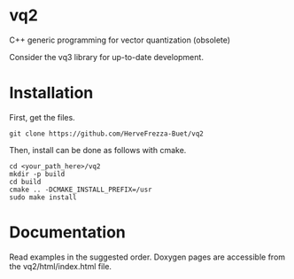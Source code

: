 # vq2
C++ generic programming for vector quantization (obsolete)

Consider the vq3 library for up-to-date development.

# Installation

First, get the files.

``` 
git clone https://github.com/HerveFrezza-Buet/vq2
``` 


Then, install can be done as follows with cmake.

``` 
cd <your_path_here>/vq2
mkdir -p build
cd build
cmake .. -DCMAKE_INSTALL_PREFIX=/usr
sudo make install
``` 


# Documentation

Read examples in the suggested order. Doxygen pages are accessible from the vq2/html/index.html file.




